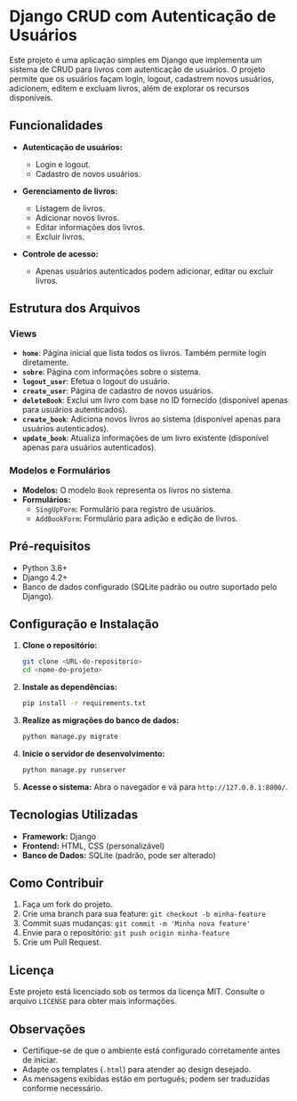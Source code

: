 # Django CRUD com Autenticação de Usuários

Este projeto é uma aplicação simples em Django que implementa um sistema de CRUD para livros com autenticação de usuários. O projeto permite que os usuários façam login, logout, cadastrem novos usuários, adicionem, editem e excluam livros, além de explorar os recursos disponíveis.

## Funcionalidades

- **Autenticação de usuários:**
  - Login e logout.
  - Cadastro de novos usuários.

- **Gerenciamento de livros:**
  - Listagem de livros.
  - Adicionar novos livros.
  - Editar informações dos livros.
  - Excluir livros.

- **Controle de acesso:**
  - Apenas usuários autenticados podem adicionar, editar ou excluir livros.

## Estrutura dos Arquivos

### Views

- **`home`**: Página inicial que lista todos os livros. Também permite login diretamente.
- **`sobre`**: Página com informações sobre o sistema.
- **`logout_user`**: Efetua o logout do usuário.
- **`create_user`**: Página de cadastro de novos usuários.
- **`deleteBook`**: Exclui um livro com base no ID fornecido (disponível apenas para usuários autenticados).
- **`create_book`**: Adiciona novos livros ao sistema (disponível apenas para usuários autenticados).
- **`update_book`**: Atualiza informações de um livro existente (disponível apenas para usuários autenticados).

### Modelos e Formulários

- **Modelos:** O modelo `Book` representa os livros no sistema.
- **Formulários:**
  - `SingUpForm`: Formulário para registro de usuários.
  - `AddBookForm`: Formulário para adição e edição de livros.

## Pré-requisitos

- Python 3.8+
- Django 4.2+
- Banco de dados configurado (SQLite padrão ou outro suportado pelo Django).

## Configuração e Instalação

1. **Clone o repositório:**
   ```bash
   git clone <URL-do-repositorio>
   cd <nome-do-projeto>
   ```

2. **Instale as dependências:**
   ```bash
   pip install -r requirements.txt
   ```

3. **Realize as migrações do banco de dados:**
   ```bash
   python manage.py migrate
   ```

4. **Inicie o servidor de desenvolvimento:**
   ```bash
   python manage.py runserver
   ```

5. **Acesse o sistema:**
   Abra o navegador e vá para `http://127.0.0.1:8000/`.

## Tecnologias Utilizadas

- **Framework:** Django
- **Frontend:** HTML, CSS (personalizável)
- **Banco de Dados:** SQLite (padrão, pode ser alterado)

## Como Contribuir

1. Faça um fork do projeto.
2. Crie uma branch para sua feature: `git checkout -b minha-feature`
3. Commit suas mudanças: `git commit -m 'Minha nova feature'`
4. Envie para o repositório: `git push origin minha-feature`
5. Crie um Pull Request.

## Licença

Este projeto está licenciado sob os termos da licença MIT. Consulte o arquivo `LICENSE` para obter mais informações.

## Observações

- Certifique-se de que o ambiente está configurado corretamente antes de iniciar.
- Adapte os templates (`.html`) para atender ao design desejado.
- As mensagens exibidas estão em português; podem ser traduzidas conforme necessário.
